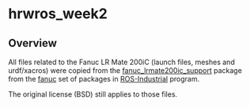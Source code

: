# hrwros_week2

## Overview

All files related to the Fanuc LR Mate 200iC (launch files, meshes and urdf/xacros) were copied from the [fanuc_lrmate200ic_support][] package from the [fanuc][] set of packages in [ROS-Industrial][] program.

The original license (BSD) still applies to those files.


[fanuc_lrmate200ic_support]: http://wiki.ros.org/fanuc_lrmate200ic_support
[ROS-Industrial]: http://wiki.ros.org/Industrial
[fanuc]: http://wiki.ros.org/fanuc



